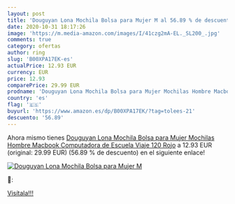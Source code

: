 ```yaml
---
layout: post
title: 'Douguyan Lona Mochila Bolsa para Mujer M al 56.89 % de descuento'
date: 2020-10-31 18:17:26
image: 'https://m.media-amazon.com/images/I/41czg2mA-EL._SL200_.jpg'
comments: true
category: ofertas
author: ring
slug: 'B00XPA17EK-es'
actualPrice: 12.93 EUR
currency: EUR
price: 12.93
comparePrice: 29.99 EUR
prodname: 'Douguyan Lona Mochila Bolsa para Mujer Mochilas Hombre Macbook Computadora de Escuela Viaje 120 Rojo'
country: 'es'
flag: '🇪🇸'
buyurl: 'https://www.amazon.es/dp/B00XPA17EK/?tag=tolees-21'
descuento: '56.89'
---
```


Ahora mismo tienes [Douguyan Lona Mochila Bolsa para Mujer Mochilas Hombre Macbook Computadora de Escuela Viaje 120 Rojo](https://www.amazon.es/dp/B00XPA17EK/?tag=tolees-21) a 12.93 EUR (original: 29.99 EUR) (56.89 %  de descuento) en el siguiente enlace!

[![Douguyan Lona Mochila Bolsa para Mujer M](https://m.media-amazon.com/images/I/41czg2mA-EL._SL200_.jpg)](https://www.amazon.es/dp/B00XPA17EK/?tag=tolees-21)

🔎:


[Visítala!!!](https://www.amazon.es/dp/B00XPA17EK/?tag=tolees-21)
